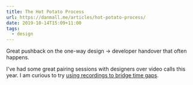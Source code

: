 ```yaml
---
title: The Hot Potato Process
url: https://danmall.me/articles/hot-potato-process/
date: 2019-10-14T15:09+11:00
tags:
  - design
---
```


Great pushback on the one-way design -> developer handover that often happens.

I've had some great pairing sessions with designers over video calls this year. I am curious to try [using recordings to bridge time gaps](https://danmall.me/articles/hot-potato-process/#recordings-bridge-time-zones).

